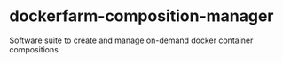 # dockerfarm-composition-manager
Software suite to create and manage on-demand docker container compositions 
